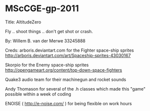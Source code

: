 MScCGE-gp-2011
==============

Title: AltitudeZero

Fly .. shoot things .. don't get shot or crash.

By: Willem B. van der Merwe
33245888


Creds:
arboris.deviantart.com for the Fighter space-ship sprites
http://arboris.deviantart.com/art/Spaceship-sprites-43030167

Skorpio for the Enemy space-ship sprites
http://opengameart.org/content/top-down-space-fighters

Quake3 audio team for their machinegun and rocket sounds

Andy Thomason for several of the .h classes which made this
"game" possible within a week of coding

ENOISE ( http://e-noise.com/ ) for being flexible on work hours